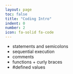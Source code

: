 ```yaml
---
layout: page
toc: false
title: "Coding Intro"
indent: 0
number: 2
icon: fa-solid fa-code
---
```



- statements and semicolons
- sequential execution
- comments 
- functions + curly braces
- #defined values
